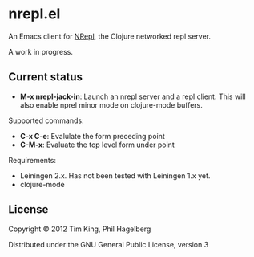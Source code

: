 # nrepl.el

An Emacs client for [NRepl](https://github.com/clojure/tools.nrepl),
the Clojure networked repl server.

A work in progress.

## Current status

* **M-x nrepl-jack-in**: Launch an nrepl server and a repl client.  This will also enable nprel minor mode on clojure-mode buffers.

Supported commands:
* **C-x C-e**: Evalulate the form preceding point
* **C-M-x**: Evaluate the top level form under point

Requirements:
* Leiningen 2.x.  Has not been tested with Leiningen 1.x yet.
* clojure-mode

## License

Copyright © 2012 Tim King, Phil Hagelberg

Distributed under the GNU General Public License, version 3
